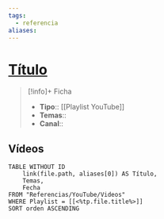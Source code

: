 ```yaml
---
tags:
  - referencia
aliases:
---
```

# [Título](https://www.youtube.com/playlist?list=<%tp.file.title%>)

>[!info]+ Ficha
>- **Tipo**:: [[Playlist YouTube]]
>- **Temas**::
>- **Canal**::

## Vídeos
```dataview
TABLE WITHOUT ID
    link(file.path, aliases[0]) AS Título,
    Temas,
    Fecha    
FROM "Referencias/YouTube/Videos"
WHERE Playlist = [[<%tp.file.title%>]]
SORT orden ASCENDING
```

